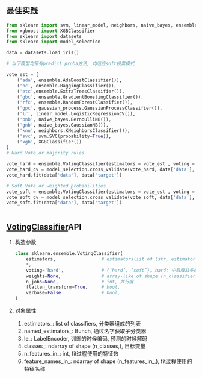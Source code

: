 


## 最佳实践

```python
from sklearn import svm, linear_model, neighbors, naive_bayes, ensemble, gaussian_process
from xgboost import XGBClassifier
from sklearn import datasets
from sklearn import model_selection

data = datasets.load_iris()

# 以下模型均带有predict_proba方法, 均适应soft投票模式

vote_est = [
    ('ada', ensemble.AdaBoostClassifier()),
    ('bc', ensemble.BaggingClassifier()),
    ('etc',ensemble.ExtraTreesClassifier()),
    ('gbc', ensemble.GradientBoostingClassifier()),
    ('rfc', ensemble.RandomForestClassifier()),
    ('gpc', gaussian_process.GaussianProcessClassifier()),
    ('lr', linear_model.LogisticRegressionCV()),
    ('bnb', naive_bayes.BernoulliNB()),
    ('gnb', naive_bayes.GaussianNB()),
    ('knn', neighbors.KNeighborsClassifier()),
    ('svc', svm.SVC(probability=True)),
    ('xgb', XGBClassifier())
]
# Hard Vote or majority rules

vote_hard = ensemble.VotingClassifier(estimators = vote_est , voting = 'hard')
vote_hard_cv = model_selection.cross_validate(vote_hard, data['data'], data['target'],)
vote_hard.fit(data['data'], data['target'])

# Soft Vote or weighted probabilities
vote_soft = ensemble.VotingClassifier(estimators = vote_est , voting = 'soft')
vote_soft_cv = model_selection.cross_validate(vote_soft, data['data'], data['target'],)
vote_soft.fit(data['data'], data['target'])



```




## [VotingClassifier](https://scikit-learn.org/stable/modules/generated/sklearn.ensemble.VotingClassifier.html)API


1. 构造参数

    ```python
    class sklearn.ensemble.VotingClassifier(
        estimators,                 # estimatorslist of (str, estimator) tuples, 
        *, 
        voting='hard',              # {‘hard’, ‘soft’}, hard: 少数服从多数; soft: 模型的权重*预测的概率
        weights=None,               # array-like of shape (n_classifiers,), 每个模型的投票权重
        n_jobs=None,                # int, 并行度
        flatten_transform=True,     # bool, 
        verbose=False               # bool, 
    )
    ```


2. 对象属性

    1. estimators_: list of classifiers, 分类器组成的列表
    2. named_estimators_: Bunch, 通过名字获取子分类器
    3. le_: LabelEncoder, 训练的时候编码, 预测的时候解码
    4. classes_: ndarray of shape (n_classes,), 目标变量
    5. n_features_in_: int, fit过程使用的特征数
    6. feature_names_in_: ndarray of shape (n_features_in_,), fit过程使用的特征名称

